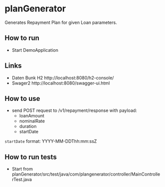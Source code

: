 # planGenerator
Generates Repayment Plan for given Loan parameters.

## How to run
+ Start DemoApplication

## Links
+ Daten Bunk H2 http://localhost:8080/h2-console/
+ Swager2 http://localhost:8080/swagger-ui.html

## How to use
+ send POST request to /v1/repayment/response with payload:
  + loanAmount
  + nominalRate
  + duration
  + startDate

`startDate` format: YYYY-MM-DDThh:mm:ssZ

## How to run tests
+ Start from planGenerator/src/test/java/com/plangenerator/controller/MainControllerTest.java
